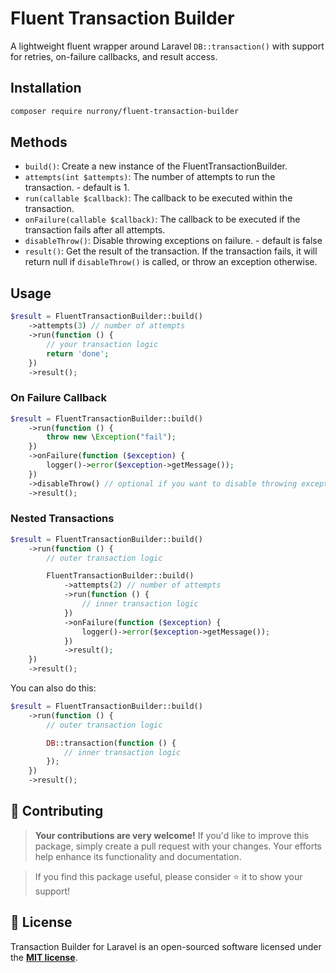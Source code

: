 # Fluent Transaction Builder

A lightweight fluent wrapper around Laravel `DB::transaction()` with support for retries, on-failure callbacks, and result access.

## Installation

```bash
composer require nurrony/fluent-transaction-builder
```

## Methods
- `build()`: Create a new instance of the FluentTransactionBuilder.
- `attempts(int $attempts)`: The number of attempts to run the transaction. - default is 1.
- `run(callable $callback)`: The callback to be executed within the transaction.
- `onFailure(callable $callback)`: The callback to be executed if the transaction fails after all attempts.
- `disableThrow()`: Disable throwing exceptions on failure. - default is false
- `result()`: Get the result of the transaction. If the transaction fails, it will return null if `disableThrow()` is called, or throw an exception otherwise.

## Usage

```php
$result = FluentTransactionBuilder::build()
    ->attempts(3) // number of attempts
    ->run(function () {
        // your transaction logic
        return 'done';
    })
    ->result();
```

### On Failure Callback

```php
$result = FluentTransactionBuilder::build()
    ->run(function () {
        throw new \Exception("fail");
    })
    ->onFailure(function ($exception) {
        logger()->error($exception->getMessage());
    })
    ->disableThrow() // optional if you want to disable throwing exceptions since you already have onFailure callback
    ->result();
```

### Nested Transactions

```php
$result = FluentTransactionBuilder::build()
    ->run(function () {
        // outer transaction logic

        FluentTransactionBuilder::build()
            ->attempts(2) // number of attempts
            ->run(function () {
                // inner transaction logic
            })
            ->onFailure(function ($exception) {
                logger()->error($exception->getMessage());
            })
            ->result();
    })
    ->result();
```

You can also do this:

```php
$result = FluentTransactionBuilder::build()
    ->run(function () {
        // outer transaction logic

        DB::transaction(function () {
            // inner transaction logic
        });
    })
    ->result();
```

## 💫 Contributing

> **Your contributions are very welcome!** If you'd like to improve this package, simply create a pull request with your changes. Your efforts help enhance its functionality and documentation.

> If you find this package useful, please consider ⭐ it to show your support!

## 📜 License
Transaction Builder for Laravel is an open-sourced software licensed under the **[MIT license](LICENSE)**.
